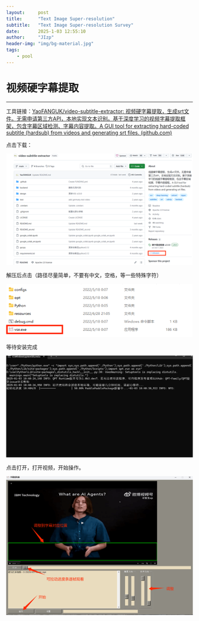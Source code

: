 ```yaml
---
layout:     post
title:      "Text Image Super-resolution"
subtitle:   "Text Image Super-resolution Survey"
date:       2025-1-03 12:55:10
author:     "JIzp"
header-img: "img/bg-material.jpg"
tags:
    - pool
---
```


# 视频硬字幕提取

------

工具链接：[YaoFANGUK/video-subtitle-extractor: 视频硬字幕提取，生成srt文件。无需申请第三方API，本地实现文本识别。基于深度学习的视频字幕提取框架，包含字幕区域检测、字幕内容提取。A GUI tool for extracting hard-coded subtitle (hardsub) from videos and generating srt files. (github.com)](https://github.com/YaoFANGUK/video-subtitle-extractor)

点击下载：

![2e16fda259f82d1d9380efda6c3c7db7](/img/vse01.png)

解压后点击（路径尽量简单，不要有中文，空格，等一些特殊字符）

![7ab4528a50f2b7269e1a631b975c1ef0](/img/vse02.png)

等待安装完成

![image-20250103104042619](/img/vse03.png)

点击打开，打开视频，开始操作。

![5f6b372a82e8c98c80409d05570abcd9](/img/vse04.png)
